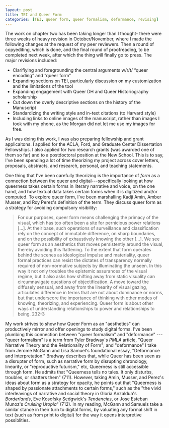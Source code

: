 ```yaml
---
layout: post
title: TEI and Queer Form
categories: [TEI, queer form, queer formalism, deformance, revising]
---
```


The work on chapter two has been taking longer than I thought-
there were three weeks of heavy revision in October/November, where I
made the following changes at the request of my peer reviewers. Then
a round of copyediting, which is done, and the final round of
proofreading, to be completed next week, after which the thing will
finally go to press. The major revisions included: 

- Clarifiying and foregrounding the central arguments w/r/t/ “queer
  encoding” and “queer form”
- Expanding sections on TEI, particularly discussion on my
  customization and the limitations of the tool
- Expanding engagement with Queer DH and Queer Historiography
  scholarship
- Cut down the overly descriptive sections on the history of the
  Manuscript
- Standardizing the writing style and in-text citations (to Harvard
  style)
- Including links to online images of the manuscript, rather than
  images I took with my phone, as the Morgan did not let me use my
  images for free.
  
As I was doing this work, I was also preparing fellowship and grant
applicaitons. I applied for the ACLA, Ford, and Graduate Center
Dissertation Fellowships. I also applied for two research grants (was
awarded one of them so far) and to a postdoctoral position at the New
School. This is to say, I've been spending a lot of time theorizing my
project across cover letters, proposals, abstracts, and research,
personal, and teaching statements.

One thing that I've been carefully theorizing is the importance of
*form* as a connection between the queer and digital---specifically
looking at how queerness takes certain forms in literary narrative and
voice, on the one hand, and how textual data takes certain forms when
it is digitized and/or computed. To explore queer form, I've been
marshalling Kadji Amin, Amber Musser, and Roy Perez's definition of
the term. They discuss queer form as a strategy for avoiding
compulsory visibility:

>For our purposes, queer form means challenging the primacy of the
>visual, which has too often been a site for pernicious power
>relations [...]. At their base, such operations of surveillance and
>classification rely on the concept of immutable difference, on sharp
>boundaries, and on the possibility of exhaustively knowing the other
>[...]. We see queer form as an aesthetics that moves persistently
>around the visual, thereby avoiding this flattening. To the extent
>that form operates behind the scenes as ideological impulse and
>materiality, queer formal practices can resist the dictates of
>transparency normally required of non-normative subjects by
>illuminating the unseen. In this way it not only troubles the
>epistemic assurances of the visual regime, but it also asks how
>shifting away from static visuality can circumnavigate questions of
>objectification. A move toward the diffusely sensual, and away from
>the linearity of visual gazing, articulates difference in terms that
>are not about dominance or norms, but that underscore the importance
>of thinking with other modes of knowing, theorizing, and
>experiencing. Queer form is about other ways of understanding
>relationships to power and relationships to being. 232-3

My work strives to show how Queer Form as an "aesthetics" can
productively mirror and offer openings to study digital forms. I've
been plumbing this connection between "queer formalism" and
"deformance" --- "queer formalism" is a term from Tyler Bradway's
*PMLA* article, "Queer Narrative Theory and the Relationality of
Form"; and "deformance" I take from Jerome McGann and Lisa Samuel's
foundational essay, "Deformance and Interpretation." Bradway describes
that, while Queer has been seen as a disrupter of form, such as
narrative form by disrupting chronology, linearity, or "reproductive
futurism," etc, Queerness is still accessible through form. He admits
that "Queerness tells no tales. It only disturbs, troubles, or
shatters them" (711). However, taking Amin, Musser, and Perez's ideas
about form as a strategy for opacity, he points out that "Queerness is
shaped by passionate attachments to certain forms," such as the "the
vivid interleavings of narrative and social theory in Gloria
Anzaldua's *Borderlands*, Eve Kosofsky Sedgwick's *Tendencies*, or
Jose Esteban Munoz's *Cruising Utopia*" (712). In my reading, McGann
and Samuels take a similar stance in their turn to digital forms, by
valuating any formal shift in text (such as from print to digital) for
the way it opens interpretive possiblities. 


